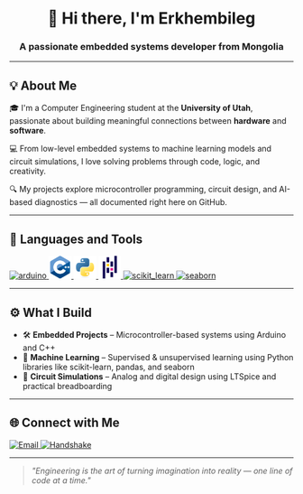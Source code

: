 <h1 align="center">👋 Hi there, I'm Erkhembileg</h1>
<h3 align="center">A passionate embedded systems developer from Mongolia</h3>

---

## 💡 About Me

🎓 I'm a Computer Engineering student at the **University of Utah**, passionate about building meaningful connections between **hardware** and **software**.

💻 From low-level embedded systems to machine learning models and circuit simulations, I love solving problems through code, logic, and creativity.

🔍 My projects explore microcontroller programming, circuit design, and AI-based diagnostics — all documented right here on GitHub.

---

## 🔧 Languages and Tools

<p align="left">
  <a href="https://www.arduino.cc/" target="_blank" rel="noreferrer">
    <img src="https://cdn.worldvectorlogo.com/logos/arduino-1.svg" alt="arduino" width="40" height="40"/>
  </a>
  <a href="https://www.w3schools.com/cpp/" target="_blank" rel="noreferrer">
    <img src="https://raw.githubusercontent.com/devicons/devicon/master/icons/cplusplus/cplusplus-original.svg" alt="cplusplus" width="40" height="40"/>
  </a>
  <a href="https://www.python.org" target="_blank" rel="noreferrer">
    <img src="https://raw.githubusercontent.com/devicons/devicon/master/icons/python/python-original.svg" alt="python" width="40" height="40"/>
  </a>
  <a href="https://pandas.pydata.org/" target="_blank" rel="noreferrer">
    <img src="https://raw.githubusercontent.com/devicons/devicon/2ae2a900d2f041da66e950e4d48052658d850630/icons/pandas/pandas-original.svg" alt="pandas" width="40" height="40"/>
  </a>
  <a href="https://scikit-learn.org/" target="_blank" rel="noreferrer">
    <img src="https://upload.wikimedia.org/wikipedia/commons/0/05/Scikit_learn_logo_small.svg" alt="scikit_learn" width="40" height="40"/>
  </a>
  <a href="https://seaborn.pydata.org/" target="_blank" rel="noreferrer">
    <img src="https://seaborn.pydata.org/_images/logo-mark-lightbg.svg" alt="seaborn" width="40" height="40"/>
  </a>
</p>

---

## ⚙️ What I Build

- 🛠 **Embedded Projects** – Microcontroller-based systems using Arduino and C++
- 🤖 **Machine Learning** – Supervised & unsupervised learning using Python libraries like scikit-learn, pandas, and seaborn
- 🔌 **Circuit Simulations** – Analog and digital design using LTSpice and practical breadboarding

---

## 🌐 Connect with Me

<p align="left">
  <a href="mailto:a.erkhembileg9@gmail.com">
    <img src="https://img.shields.io/badge/Gmail-D14836?style=flat&logo=gmail&logoColor=white" alt="Email"/>
  </a>
  <a href="https://utah.joinhandshake.com/profiles/xzc5ut" target="_blank">
    <img src="https://img.shields.io/badge/Handshake-0A66C2?style=flat&logo=Handshake&logoColor=white" alt="Handshake"/>
  </a>
</p>

---

> *"Engineering is the art of turning imagination into reality — one line of code at a time."*
